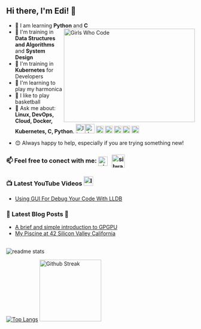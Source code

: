 ## Hi there, I'm Edi!  :dolphin:


- :snake: I am learning **Python** and **C** <img align="right" alt="Girls Who Code" src= "https://64.media.tumblr.com/ba1e1315c5700e144a6bd1226883534a/tumblr_ohc57koLSp1tgfjkso8_500.gifv" height = 250 width = 350/>
- 🔭 I'm training in **Data Structures and Algorithms** and **System Design**  
- :dolphin: I'm training in **Kubernetes** for Developers
- :musical_note: I'm learning to play my harmonica
- :basketball: I like to play basketball
- 💬 Ask me about: **Linux, DevOps, Cloud, Docker, Kubernetes, C, Python**.
<img src="https://img.icons8.com/color/96/000000/linux.png" alt="linux" width="25" height="25"/><img src="https://cdn1.iconfinder.com/data/icons/devops-cycle/256/devops_cycle_1_filled-512.png" alt="devops" width="25" height="25"/> <img src="https://www.aloudinthecloud.com/images/gcp_icon_cloud.png" alt="css3" width="20" height="20"/> <img src="https://img.favpng.com/14/23/25/clip-art-france-silicon-valley-docker-vector-graphics-png-favpng-Nb3e14EUwkNhJd86iPTT2wQ84.jpg" alt="html5" width="20" height="20"/> <img src="https://w1.pngwing.com/pngs/241/864/png-transparent-amazon-logo-kubernetes-software-deployment-cloud-computing-orchestration-computer-cluster-amazon-web-services-microsoft-azure.png" alt="java" width="20" height="20"/> <img src="https://img.icons8.com/color/452/c-programming.png" alt="mysql" width="20" height="20"/> <img src="https://img.icons8.com/color/96/000000/python.png" alt="python" width="20" height="20"/> </p><p align="center">
- :blush: Always happy to help, especially if you are trying something new!
### 📫 Feel free to conect with me:   <a href="https://linkedin.com/in/edithpuclla" target="blank"><img align="center" src="https://i.pinimg.com/originals/de/b4/6f/deb46f02a59e3b3a2aa58fac16290d63.gif" alt="nirmal-silwal" height="25" width="25" /></a> &nbsp; <a href="https://twitter.com/edithpuclla" target="blank"><img align="center" src="https://cliply.co/wp-content/uploads/2019/07/371907030_TWITTER_ICON_TRANSPARENT_400.gif" alt="silwal_nirmal" height="35" width="35" /></a> &nbsp;

### 📺 Latest YouTube Videos <img src="https://images.vexels.com/media/users/3/141532/isolated/preview/3a36614d8dde3aa7ee06398cb6dc80cb-icono-de-goma-de-youtube-by-vexels.png" alt="linux" width="25" height="25"/>
<!-- YOUTUBE:START -->
- [Using GUI For Debug Your Code With LLDB](https://www.youtube.com/watch?v=2Yw1chhv7UQ)
<!-- YOUTUBE:END -->




### 🌱 Latest Blog Posts :art:

<!-- BLOG-POST-LIST:START -->
- [A brief and simple introduction to GPGPU](https://medium.com/katsuhi-code/a-brief-and-simple-introduction-to-gpgpu-fdb43637fff6)
- [My Piscine at 42 Silicon Valley California](https://medium.com/@edithpuclla/my-piscine-at-42-silicon-valley-ef662227ed6c)

<!-- BLOG-POST-LIST:END -->
<br />

<img src = "https://github-readme-stats.vercel.app/api?username=edithturn&&show_icons=true&theme=radical" alt="readme stats">

[![Top Langs](https://github-readme-stats.vercel.app/api/top-langs/?username=edithturn&layout=compact&theme=merko)](https://github.com/anuraghazra/github-readme-stats) <img height="165
" alt="Github Streak" src="https://lh3.googleusercontent.com/proxy/6MqgN_FsPLbag3LjZl4MlDCtAuyRImR95AG88eC_i2COpAqwgZH7DcH-nBYzsCov5GqTwT3XOc_uHJn9VdJcJzoCka98uAN0J6JuF55cq27_" >

